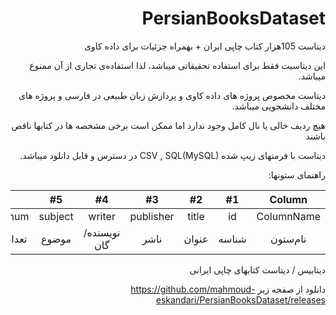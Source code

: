 <div dir=rtl>
  
# PersianBooksDataset
دیتاست 105هزار کتاب چاپی ایران + بهمراه جزئیات برای داده کاوی

این دیتاسیت فقط برای استفاده تحقیقاتی میباشد، لذا استفاده‌ی تجاری از آن ممنوع میباشد.

دیتاست مخصوص پروژه های داده کاوی و پردازش زبان طبیعی در فارسی و پروژه های مختلف دانشجویی میباشد.

هیچ ردیف خالی یا نال کامل وجود ندارد اما ممکن است برخی مشخصه ها در کتابها ناقص باشند

دیتاست با فرمتهای زیپ شده CSV , SQL(MySQL)
در دسترس و قابل دانلود میباشد.

راهنمای ستونها:

| Column | #1 | #2 | #3 | #4 | #5 | #6 | #7 | #8 | #9 | #10 | #11 | #12 | #13 | #14 | #15 |
| :---: | :---: | :---: | :---: | :---: | :---: | :---: | :---: | :---: | :---: | :---: | :---: | :---: | :---: | :---: | :---: |
| ColumnName | id | title | publisher | writer | subject | page_num | size | cover_type | publish_date | turn_published | publish_place | Counters | Shabok | DIO_category | language 
| نام‌ستون | شناسه | عنوان | ناشر | نویسنده/گان | موضوع | تعدادصفحه | قطع | نوع‌جلد | تاریخ‌انتشار | نوبت‌چاپ | محل‌نشر | شمارگان | شابک | رده‌دیوی | زبان |

دیتابیس / دیتاست کتابهای چاپی ایرانی

دانلود از صفحه زیر
https://github.com/mahmoud-eskandari/PersianBooksDataset/releases
